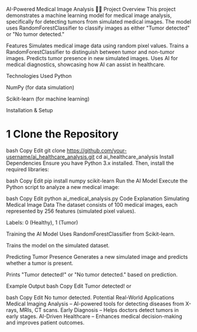 AI-Powered Medical Image Analysis 🏥🤖
Project Overview
This project demonstrates a machine learning model for medical image analysis, specifically for detecting tumors from simulated medical images. The model uses RandomForestClassifier to classify images as either "Tumor detected" or "No tumor detected."

Features
Simulates medical image data using random pixel values.
Trains a RandomForestClassifier to distinguish between tumor and non-tumor images.
Predicts tumor presence in new simulated images.
Uses AI for medical diagnostics, showcasing how AI can assist in healthcare.

Technologies Used
Python 

NumPy (for data simulation)

Scikit-learn (for machine learning)

Installation & Setup
# 1 Clone the Repository
bash
Copy
Edit
git clone https://github.com/your-username/ai_healthcare_analysis.git
cd ai_healthcare_analysis
Install Dependencies
Ensure you have Python 3.x installed. Then, install the required libraries:

bash
Copy
Edit
pip install numpy scikit-learn
Run the AI Model
Execute the Python script to analyze a new medical image:

bash
Copy
Edit
python ai_medical_analysis.py
Code Explanation
Simulating Medical Image Data
The dataset consists of 100 medical images, each represented by 256 features (simulated pixel values).

Labels: 0 (Healthy), 1 (Tumor)

Training the AI Model
Uses RandomForestClassifier from Scikit-learn.

Trains the model on the simulated dataset.

Predicting Tumor Presence
Generates a new simulated image and predicts whether a tumor is present.

Prints "Tumor detected!" or "No tumor detected." based on prediction.

Example Output
bash
Copy
Edit
Tumor detected!
or

bash
Copy
Edit
No tumor detected.
Potential Real-World Applications
Medical Imaging Analysis – AI-powered tools for detecting diseases from X-rays, MRIs, CT scans.
Early Diagnosis – Helps doctors detect tumors in early stages.
AI-Driven Healthcare – Enhances medical decision-making and improves patient outcomes.